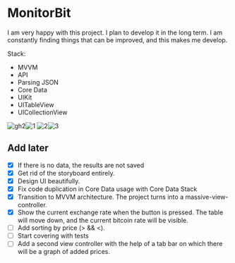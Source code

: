 # MonitorBit

I am very happy with this project. I plan to develop it in the long term. I am constantly finding things that can be improved, and this makes me develop.

Stack:
- MVVM
- API
- Parsing JSON
- Core Data
- UIKit
- UITableView
- UICollectionView

![gh2](https://user-images.githubusercontent.com/60622982/121806791-fafd6c00-cc59-11eb-9bd1-fe1ceabb9a89.gif)![1](https://user-images.githubusercontent.com/60622982/121806803-06e92e00-cc5a-11eb-9dca-bb86d29e8ec8.png)
![2](https://user-images.githubusercontent.com/60622982/121806806-0b154b80-cc5a-11eb-8b86-7e655d4ae9b8.png)![3](https://user-images.githubusercontent.com/60622982/121806809-0d77a580-cc5a-11eb-9938-8b333f4174cf.png)

## Add later

- [x] If there is no data, the results are not saved
- [x] Get rid of the storyboard entirely.
- [x] Design UI beautifully.
- [x] Fix code duplication in Core Data usage with Core Data Stack
- [x] Transition to MVVM architecture. The project turns into a massive-view-controller.
- [x] Show the current exchange rate when the button is pressed. The table will move down, and the current bitcoin rate will be visible.
- [ ] Add sorting by price (> && <).
- [ ] Start covering with tests
- [ ] Add a second view controller with the help of a tab bar on which there will be a graph of added prices.
